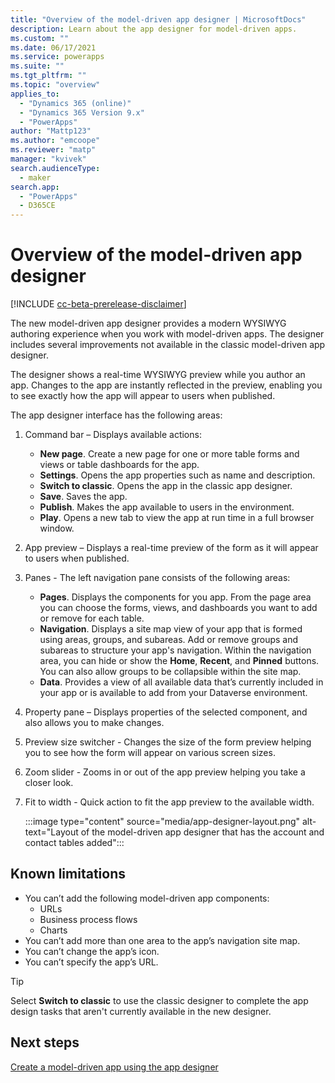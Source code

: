 ```yaml
---
title: "Overview of the model-driven app designer | MicrosoftDocs"
description: Learn about the app designer for model-driven apps.
ms.custom: ""
ms.date: 06/17/2021
ms.service: powerapps
ms.suite: ""
ms.tgt_pltfrm: ""
ms.topic: "overview"
applies_to: 
  - "Dynamics 365 (online)"
  - "Dynamics 365 Version 9.x"
  - "PowerApps"
author: "Mattp123"
ms.author: "emcoope"
ms.reviewer: "matp"
manager: "kvivek"
search.audienceType: 
  - maker
search.app: 
  - "PowerApps"
  - D365CE
---
```

# Overview of the model-driven app designer

[!INCLUDE [cc-beta-prerelease-disclaimer](../../includes/cc-beta-prerelease-disclaimer.md)]

The new model-driven app designer provides a modern WYSIWYG authoring experience when you work with model-driven apps. The designer includes several improvements not available in the classic model-driven app designer.

The designer shows a real-time WYSIWYG preview while you author an app. Changes to the app are instantly reflected in the preview, enabling you to see exactly how the app will appear to users when published.

The app designer interface has the following areas:

1. Command bar – Displays available actions:

   - **New page**. Create a new page for one or more table forms and views or table dashboards for the app.
   - **Settings**. Opens the app properties such as name and description. <!-- and whether the app can be used offline-->
   - **Switch to classic**. Opens the app in the classic app designer.
   - **Save**. Saves the app.
   - **Publish**. Makes the app available to users in the environment.
   - **Play**. Opens a new tab to view the app at run time in a full browser window.

2. App preview – Displays a real-time preview of the form as it will appear to users when published.

3. Panes - The left navigation pane consists of the following areas: 

   - **Pages**. Displays the components for you app. From the page area you can choose the forms, views, and dashboards you want to add or remove for each table.
   - **Navigation**. Displays a site map view of your app that is formed using areas, groups, and subareas. Add or remove groups and subareas to structure your app's navigation. Within the navigation area, you can hide or show the **Home**, **Recent**, and **Pinned** buttons. You can also allow groups to be collapsible within the site map.
   - **Data**. Provides a view of all available data that’s currently included in your app or is available to add from your Dataverse environment. 

4. Property pane – Displays properties of the selected component, and also allows you to make changes.

5. Preview size switcher - Changes the size of the form preview helping you to see how the form will appear on various screen sizes.

6. Zoom slider - Zooms in or out of the app preview helping you take a closer look.

7. Fit to width - Quick action to fit the app preview to the available width.

   :::image type="content" source="media/app-designer-layout.png" alt-text="Layout of the model-driven app designer that has the account and contact tables added":::
 
## Known limitations

- You can’t add the following model-driven app components: 
   - URLs
   - Business process flows
   - Charts
- You can’t add more than one area to the app’s navigation site map. 
- You can’t change the app’s icon.
- You can’t specify the app’s URL.

> [!TIP]
> Select **Switch to classic** to use the classic designer to complete the app design tasks that aren't currently available in the new designer.

## Next steps

[Create a model-driven app using the app designer](create-model-driven-app.md)